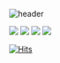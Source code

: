 ![header](https://capsule-render.vercel.app/api?type=waving&color=gradient&height=300&section=header&text=Welcome!&fontSize=90&desc=%20Namjun's%20Github%20profile&descAlign=60&descAlignY=65)

<img src="https://img.shields.io/badge/Facebook-1877F2?style=flat-square&logo=Facebook&logoColor=white"/> <img src="https://img.shields.io/badge/wrasf175@gmail.com-EA4335?style=flat-square&logo=Gmail&logoColor=white"/> <img src="https://img.shields.io/badge/@learnupeveryday-E4405F?style=flat-square&logo=Instagram&logoColor=white"/> <img src="https://img.shields.io/badge/Adrian Kim-0A66C2?style=flat-square&logo=LinkedIn&logoColor=white"/>


[![Hits](https://hits.seeyoufarm.com/api/count/incr/badge.svg?url=https%3A%2F%2Fgithub.com%2FNamjunKim12&count_bg=%23187CF7&title_bg=%23555555&icon=&icon_color=%23E7E7E7&title=viewed&edge_flat=false)](https://hits.seeyoufarm.com)
<!--
**NamjunKim12/NamjunKim12** is a ✨ _special_ ✨ repository because its `README.md` (this file) appears on your GitHub profile.

Here are some ideas to get you started:

- 🔭 I’m currently working on ...
- 🌱 I’m currently learning ...
- 👯 I’m looking to collaborate on ...
- 🤔 I’m looking for help with ...
- 💬 Ask me about ...
- 📫 How to reach me: ...
- 😄 Pronouns: ...
- ⚡ Fun fact: ...
-->
